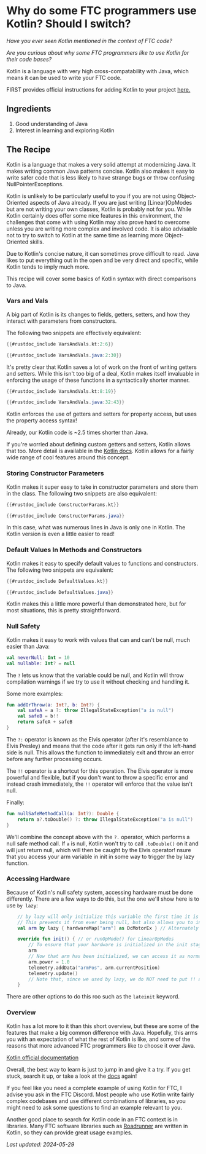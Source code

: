 # Why do some FTC programmers use Kotlin? Should I switch?

*Have you ever seen Kotlin mentioned in the context of FTC code?*

*Are you curious about why some FTC programmers like to use Kotlin for their code bases?*

Kotlin is a language with very high cross-compatability with Java, which means it can be used to write your FTC code.

FIRST provides official instructions
for adding Kotlin to your project [here.](https://ftc-docs.firstinspires.org/en/latest/programming_resources/shared/installing_kotlin/Installing-Kotlin.html)

## Ingredients

1. Good understanding of Java
2. Interest in learning and exploring Kotlin

## The Recipe

Kotlin is a language that makes a very solid attempt at modernizing Java. 
It makes writing common Java patterns concise. 
Kotlin also makes it easy to write safer code that is less likely to have strange bugs or throw confusing NullPointerExceptions.

Kotlin is unlikely to be particularly useful to you if you are not using Object-Oriented aspects of Java already.
If you are just writing \[Linear\]OpModes but are not writing your own classes, Kotlin is probably not for you. 
While Kotlin certainly does offer some nice features in this environment, the challenges that come with using Kotlin may also prove hard to overcome unless you are writing more complex and involved code. 
It is also advisable not to try to switch to Kotlin at the same time as learning more Object-Oriented skills.

Due to Kotlin's concise nature, it can sometimes prove difficult to read. 
Java likes to put everything out in the open and be very direct and specific, while Kotlin tends to imply much more.

This recipe will cover some basics of Kotlin syntax with direct comparisons to Java.

### Vars and Vals

A big part of Kotlin is its changes to fields, getters, setters, and how they interact with parameters from constructors.

The following two snippets are effectively equivalent:

```kt
{{#rustdoc_include VarsAndVals.kt:2:6}}
```

```java
{{#rustdoc_include VarsAndVals.java:2:30}}
```
It's pretty clear that Kotlin saves a lot of work on the front of writing getters and setters. 
While this isn't too big of a deal, Kotlin makes itself invaluable in enforcing the usage of these functions in a syntactically shorter manner.

```kt
{{#rustdoc_include VarsAndVals.kt:8:19}}
```

```java
{{#rustdoc_include VarsAndVals.java:32:43}}
```

Kotlin enforces the use of getters and setters for property access, but uses the property access syntax!

Already, our Kotlin code is ~2.5 times shorter than Java.

If you're worried about defining custom getters and setters, Kotlin allows that too.
More detail is available in the [Kotlin docs](https://kotlinlang.org/docs/properties.html#getters-and-setters).
Kotlin allows for a fairly wide range of cool features around this concept.

### Storing Constructor Parameters

Kotlin makes it super easy to take in constructor parameters and store them in the class. 
The following two snippets are also equivalent:

```kt
{{#rustdoc_include ConstructorParams.kt}}
```

```java
{{#rustdoc_include ConstructorParams.java}}
```

In this case, what was numerous lines in Java is only one in Kotlin. 
The Kotlin version is even a little easier to read!

### Default Values In Methods and Constructors

Kotlin makes it easy to specify default values to functions and constructors.
The following two snippets are equivalent:

```kt
{{#rustdoc_include DefaultValues.kt}}
```

```java
{{#rustdoc_include DefaultValues.java}}
```

Kotlin makes this a little more powerful than demonstrated here, but for most situations, this is pretty straightforward.

### Null Safety

Kotlin makes it easy to work with values that can and can't be null, much easier than Java:

```kt
val neverNull: Int = 10
val nullable: Int? = null
```
The `?` lets us know that the variable could be null, and Kotlin will throw compilation warnings if we try to use it without checking and handling it.

Some more examples:

```kt
fun addOrThrow(a: Int?, b: Int?) {
    val safeA = a ?: throw IllegalStateException("a is null")
    val safeB = b!!
    return safeA + safeB
}
```

The `?:` operator is known as the Elvis operator (after it's resemblance to Elvis Presley) and means that the code after it gets run only if the left-hand side is null.
This allows the function to immediately exit and throw an error before any further processing occurs.

The `!!` operator is a shortcut for this operation. 
The Elvis operator is more powerful and flexible, but if you don't want to throw a specific error and instead crash immediately, the `!!` operator will enforce that the value isn't null.

Finally:

```kt
fun nullSafeMethodCall(a: Int?): Double {
    return a?.toDouble() ?: throw IllegalStateException("a is null")
}
```

We'll combine the concept above with the `?.` operator, which performs a null safe method call. 
If `a` is null, Kotlin won't try to call `.toDouble()` on it and will just return null,
which will then be caught by the Elvis operator!
nsure that you access your arm variable in init in some way to trigger the by lazy function.
### Accessing Hardware
Because of Kotlin's null safety system, accessing hardware must be done differently.
There are a few ways to do this, but the one we'll show here is to use `by lazy`:

```kt
    // by lazy will only initialize this variable the first time it is used.
    // This prevents it from ever being null, but also allows you to initialize it only after your opmode begins.
    val arm by lazy { hardwareMap["arm"] as DcMotorEx } // Alternately hardwareMap.get(DcMotorEx::class.java, "arm") also works here

    override fun init() { // or runOpMode() for LinearOpModes
        // To ensure that your hardware is initialized in the init stage, access it in some way to trigger the by lazy function
        arm
        // Now that arm has been initialized, we can access it as normal:
        arm.power = 1.0
        telemetry.addData("armPos", arm.currentPosition)
        telemetry.update()
        // Note that, since we used by lazy, we do NOT need to put !! after arm.
    }
```
There are other options to do this roo such as the `lateinit` keyword.

### Overview

Kotlin has a lot more to it than this short overview, but these are some of the features that make a big common difference with Java.
Hopefully, this arms you with an expectation of what the rest of Kotlin is like, and some of the reasons that more advanced FTC programmers like to choose it over Java.

[Kotlin official documentation](https://kotlinlang.org/docs/home.html)

Overall, the best way to learn is just to jump in and give it a try. 
If you get stuck, search it up, or take a look at the [docs](https://kotlinlang.org/docs/home.html) again!

If you feel like you need a complete example of using Kotlin for FTC, I advise you ask in the FTC Discord. 
Most people who use Kotlin write fairly complex codebases and use different combinations of libraries, so you might need to ask some questions to find an example relevant to you.

Another good place to search for Kotlin code in an FTC context is in libraries. 
Many FTC software libraries such as [Roadrunner](https://github.com/acmerobotics/road-runner) are written in Kotlin, so they can provide great usage examples. 


*Last updated: 2024-05-29*
